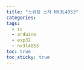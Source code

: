 ```yaml
---
title: "스위칭 소자 NX3L4053"
categories:
tags:
  - ic
  - arduino
  - esp32
  - nx3l4053
toc: true
toc_sticky: true
---
```

